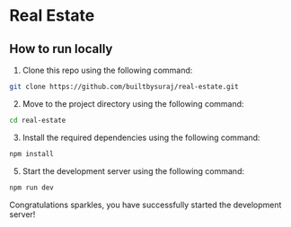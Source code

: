 # Real Estate

## How to run locally

1. Clone this repo using the following command:
```bash
git clone https://github.com/builtbysuraj/real-estate.git
```
2. Move to the project directory using the following command:
```bash
cd real-estate
```
3. Install the required dependencies using the following command:
```bash
npm install
```
5. Start the development server using the following command:
```bash
npm run dev
```
Congratulations sparkles, you have successfully started the development server!
